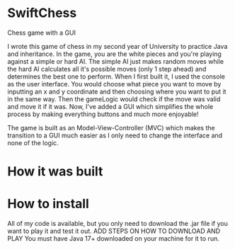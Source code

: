 # SwiftChess
Chess game with a GUI

I wrote this game of chess in my second year of University to practice Java and inheritance. In the game, you are the white pieces and you're playing against a simple or hard AI.
The simple AI just makes random moves while the hard AI calculates all it's possible moves (only 1 step ahead) and determines the best one to perform.
When I first built it, I used the console as the user interface. You would choose what piece you want to move by inputting an x and y coordinate and then choosing where you want to put it in the same way.
Then the gameLogic would check if the move was valid and move it if it was. 
Now, I've added a GUI which simplifies the whole process by making everything buttons and much more enjoyable!

The game is built as an Model-View-Controller (MVC) which makes the transition to a GUI much easier as I only need to change the interface and none of the logic.

# How it was built


# How to install
All of my code is available, but you only need to download the .jar file if you want to play it and test it out. ADD STEPS ON HOW TO DOWNLOAD AND PLAY
You must have Java 17+ downloaded on your machine for it to run.
